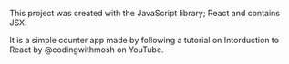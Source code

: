 This project was created with the JavaScript library; React and contains JSX.

It is a simple counter app made by following a tutorial on Intorduction to React by @codingwithmosh on YouTube.